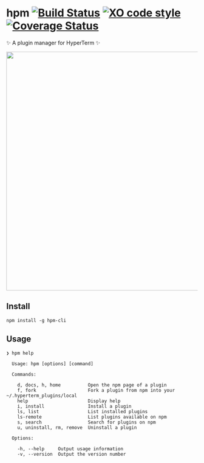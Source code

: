 # hpm [![Build Status](https://travis-ci.org/zeit/hpm.svg?branch=master)](https://travis-ci.org/matheuss/hpm) [![XO code style](https://img.shields.io/badge/code_style-XO-5ed9c7.svg)](https://github.com/sindresorhus/xo) [![Coverage Status](https://coveralls.io/repos/github/matheuss/hpm/badge.svg?branch=master)](https://coveralls.io/github/matheuss/hpm?branch=master)


✨ A plugin manager for HyperTerm ✨

<img src="https://raw.githubusercontent.com/matheuss/hpm/master/screenshot.gif?v=2" width="629">

## Install

```
npm install -g hpm-cli
```

## Usage

```
❯ hpm help

  Usage: hpm [options] [command]

  Commands:

    d, docs, h, home          Open the npm page of a plugin
    f, fork                   Fork a plugin from npm into your ~/.hyperterm_plugins/local
    help                      Display help
    i, install                Install a plugin
    ls, list                  List installed plugins
    ls-remote                 List plugins available on npm
    s, search                 Search for plugins on npm
    u, uninstall, rm, remove  Uninstall a plugin

  Options:

    -h, --help     Output usage information
    -v, --version  Output the version number
```
